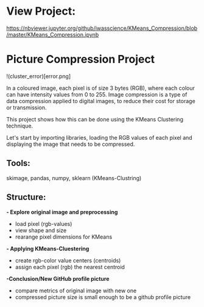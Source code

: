 # View Project: 

https://nbviewer.jupyter.org/github/iwasscience/KMeans_Compression/blob/master/KMeans_Compression.ipynb

# Picture Compression Project

!(cluster_error)[error.png]

In a coloured image, each pixel is of size 3 bytes (RGB), where each colour can have intensity values from 0 to 255. Image compression is a type of data compression applied to digital images, to reduce their cost for storage or transmission.

This project shows how this can be done using the KMeans Clustering technique.

Let's start by importing libraries, loading the RGB values of each pixel and displaying the image that needs to be compressed.

## Tools:

skimage, pandas, numpy, sklearn (KMeans-Clustring)

## Structure:

**- Explore original image and preprocessing**
  - load pixel (rgb-values)
  - view shape and size
  - rearange pixel dimensions for KMeans 

**- Applying KMeans-Cluestering**

- create rgb-color value centers (centroids)
- assign each pixel (rgb) the nearest centroid 

**-Conclusion/New GitHub profile picture**

- compare metrics of original image with new one
- compressed picture size is small enough to be a github profile picture


